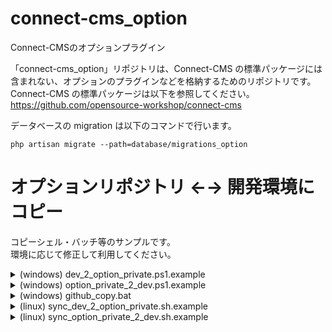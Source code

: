 # connect-cms_option
Connect-CMSのオプションプラグイン

「connect-cms_option」リポジトリは、Connect-CMS の標準パッケージには含まれない、オプションのプラグインなどを格納するためのリポジトリです。  
Connect-CMS の標準パッケージは以下を参照してください。  
https://github.com/opensource-workshop/connect-cms  
  
データベースの migration は以下のコマンドで行います。  
```
php artisan migrate --path=database/migrations_option  
```

# オプションリポジトリ ←→ 開発環境にコピー

コピーシェル・バッチ等のサンプルです。<br>
環境に応じて修正して利用してください。<br>

<details>
<summary>(windows) dev_2_option_private.ps1.example</summary>

開発環境 → オプションリポジトリ にコピーするサンプル<br>
今のところ、composer-optionをコピーするのみ記載<br>

```shell
# コピー元のルートPATH
$src_root_dir = "C:\path_to_dev_connect-cms\"
# コピー先のルートPATH
$dist_root_dir = "C:\path_to_connect-cms-option_dir\"

### コピー（robocopy <コピー元> <コピー先>）
Copy-Item -Path "${src_root_dir}composer-option.json" -Destination "${dist_root_dir}"
Copy-Item -Path "${src_root_dir}composer-option.lock" -Destination "${dist_root_dir}"
```
</details>

<details>
<summary>(windows) option_private_2_dev.ps1.example</summary>

開発環境 → オプションリポジトリ にコピーするサンプル<br>
今のところ、composer-optionをコピーするのみ記載<br>

```shell
# コピー元のルートPATH
$src_root_dir = "C:\path_to_connect-cms-option_dir\"
# コピー先のルートPATH
$dist_root_dir = "C:\path_to_dev_connect-cms\"

Copy-Item -Path "${src_root_dir}composer-option.json" -Destination "${dist_root_dir}"
Copy-Item -Path "${src_root_dir}composer-option.lock" -Destination "${dist_root_dir}"
```
</details>

<details>
<summary>(windows) github_copy.bat</summary>

開発環境 → オプションリポジトリ にコピーするサンプル<br>
https://github.com/opensource-workshop/connect-cms_option/blob/master/github_copy.bat
</details>

<details>
<summary>(linux) sync_dev_2_option_private.sh.example</summary>

開発環境 → オプションリポジトリ にコピーするサンプル<br>
今のところ、composer-optionをコピーするのみ記載<br>

```shell
# Connect-CMSのあるディレクトリ
src_root_dir='/path_to_dev_connect-cms/'
# 外部プラグインのあるディレクトリ
dist_root_dir='/path_to_option_private_dir/'

# Composer Option
cp -f "${src_root_dir}composer-option.json" "${dist_root_dir}"
cp -f "${src_root_dir}composer-option.lock" "${dist_root_dir}"
```
</details>

<details>
<summary>(linux) sync_option_private_2_dev.sh.example</summary>

オプションリポジトリ → 開発環境 にコピーするサンプル<br>
今のところ、composer-optionをコピーするのみ記載<br>

```shell
# 外部プラグインのあるディレクトリ
src_root_dir='/path_to_option_private_dir/'
# Connect-CMSのあるディレクトリ
dist_root_dir='/path_to_dev_connect-cms/'

####################################################
### connect-cms_option - Samplesプラグイン
####################################################
# プラグイン名
option_plugin="Samples"
option_plugin_controller_dir="${option_plugin}"
# ${変数,,}はbashの機能で、全小文字に変換する
option_plugin_resources_dir="${option_plugin,,}"
option_plugin_model_dir=$option_plugin_controller_dir

# コントローラー
rsync -arvz --delete "${src_root_dir}app/PluginsOption/User/${option_plugin_controller_dir}" "${dist_root_dir}app/PluginsOption/User/"

# モデル
if [ ! -d "${dist_root_dir}app/ModelsOption/User/" ]; then
    mkdir -p "${dist_root_dir}app/ModelsOption/User/"
fi
rsync -arvz --delete "${src_root_dir}app/ModelsOption/User/${option_plugin_model_dir}" "${dist_root_dir}app/ModelsOption/User/"

# ビュー
if [ ! -d "${dist_root_dir}resources/views/plugins_option/user/" ]; then
    mkdir -p "${dist_root_dir}resources/views/plugins_option/user/"
fi
rsync -arvz --delete "${src_root_dir}resources/views/plugins_option/user/${option_plugin_resources_dir}" "${dist_root_dir}resources/views/plugins_option/user/"

# マイグレーション
rsync -arvz --delete  --include '*sample*' --exclude 'migrations_option/*' "${src_root_dir}database/migrations_option" "${dist_root_dir}database/"

# Composer Option
cp -f "${src_root_dir}composer-option.json" "${dist_root_dir}"
cp -f "${src_root_dir}composer-option.lock" "${dist_root_dir}"
```
</details>
